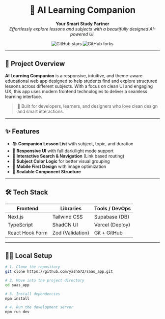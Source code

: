 <div align="center">

# 📘 AI Learning Companion

**Your Smart Study Partner**  
_Effortlessly explore lessons and subjects with a beautifully designed AI-powered UI._

![GitHub stars](https://img.shields.io/github/stars/yashG72/saas_app?style=social)
![GitHub forks](https://img.shields.io/github/forks/yashG72/saas_app?style=social)

</div>

---

## 🚀 Project Overview

**AI Learning Companion** is a responsive, intuitive, and theme-aware educational web app designed to help students find and explore structured lessons across different subjects. With a focus on clean UI and engaging UX, this app uses modern frontend technologies to deliver a seamless learning interface.

> 🧠 Built for developers, learners, and designers who love clean design and smart interactions.

---

## ✨ Features

- 📚 **Companion Lesson List** with subject, topic, and duration  
- 🎨 **Responsive UI** with full dark/light mode support  
- 🔎 **Interactive Search & Navigation** (Link based routing)  
- 🧠 **Subject Color Logic** for better visual grouping  
- 📱 **Mobile First Design** with image optimization  
- 📂 **Scalable Component Structure**

---

## 🛠️ Tech Stack

| Frontend      | Libraries                     | Tools / DevOps     |
|---------------|-------------------------------|---------------------|
| Next.js       | Tailwind CSS                  | Supabase (DB)       |
| TypeScript    | ShadCN UI                     | Vercel (Deploy)     |
| React Hook Form | Zod (Validation)            | Git + GitHub        |

---


## 🧑‍💻 Local Setup

```bash
# 1. Clone the repository
git clone https://github.com/yashG72/saas_app.git

# 2. Move into the project directory
cd saas_app

# 3. Install dependencies
npm install

# 4. Run the development server
npm run dev
